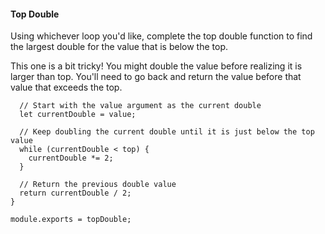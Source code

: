#### Top Double
Using whichever loop you'd like, complete the top double function to find the largest double for the value that is below the top.

 This one is a bit tricky! You might double the value before realizing it is larger than top. You'll need to go back and return the value before that value that exceeds the top.
```function topDouble(value, top) {
  // Start with the value argument as the current double
  let currentDouble = value;

  // Keep doubling the current double until it is just below the top value
  while (currentDouble < top) {
    currentDouble *= 2;
  }

  // Return the previous double value
  return currentDouble / 2;
}

module.exports = topDouble;

```
